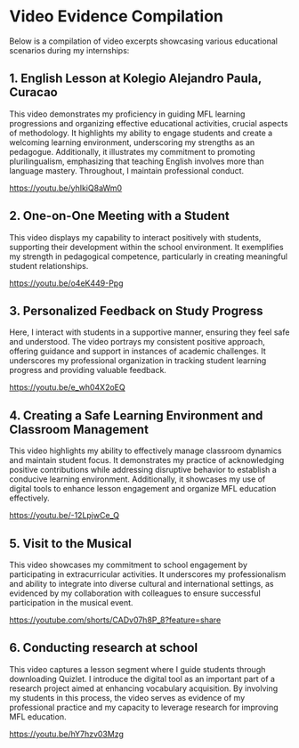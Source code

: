 # Video Evidence Compilation
Below is a compilation of video excerpts showcasing various educational scenarios during my internships:

## 1. English Lesson at Kolegio Alejandro Paula, Curacao
This video demonstrates my proficiency in guiding MFL learning progressions and organizing effective educational activities, crucial aspects of methodology. It highlights my ability to engage students and create a welcoming learning environment, underscoring my strengths as an pedagogue. Additionally, it illustrates my commitment to promoting plurilingualism, emphasizing that teaching English involves more than language mastery. Throughout, I maintain professional conduct.

<a href="https://youtu.be/yhIkiQ8aWm0" target="_blank">https://youtu.be/yhIkiQ8aWm0</a> 

## 2. One-on-One Meeting with a Student
This video displays my capability to interact positively with students, supporting their development within the school environment. It exemplifies my strength in pedagogical competence, particularly in creating meaningful student relationships.

<a href="https://youtu.be/o4eK449-Ppg" target="_blank">https://youtu.be/o4eK449-Ppg</a> 

## 3. Personalized Feedback on Study Progress
Here, I interact with students in a supportive manner, ensuring they feel safe and understood. The video portrays my consistent positive approach, offering guidance and support in instances of academic challenges. It underscores my professional organization in tracking student learning progress and providing valuable feedback.

<a href="https://youtu.be/e_wh04X2oEQ" target="_blank">https://youtu.be/e_wh04X2oEQ</a> 

## 4. Creating a Safe Learning Environment and Classroom Management
This video highlights my ability to effectively manage classroom dynamics and maintain student focus. It demonstrates my practice of acknowledging positive contributions while addressing disruptive behavior to establish a conducive learning environment. Additionally, it showcases my use of digital tools to enhance lesson engagement and organize MFL education effectively.

<a href="https://youtu.be/-12LpjwCe_Q" target="_blank">https://youtu.be/-12LpjwCe_Q</a> 

## 5. Visit to the Musical
This video showcases my commitment to school engagement by participating in extracurricular activities. It underscores my professionalism and ability to integrate into diverse cultural and international settings, as evidenced by my collaboration with colleagues to ensure successful participation in the musical event.

<a href="https://youtube.com/shorts/CADv07h8P_8?feature=share" target="_blank">https://youtube.com/shorts/CADv07h8P_8?feature=share</a> 

## 6. Conducting research at school
This video captures a lesson segment where I guide students through downloading Quizlet. I introduce the digital tool as an important part of a research project aimed at enhancing vocabulary acquisition. By involving my students in this process, the video serves as evidence of my professional practice and my capacity to leverage research for improving MFL education.

<a href="https://youtu.be/hY7hzv03Mzg" target="_blank">https://youtu.be/hY7hzv03Mzg</a> 
